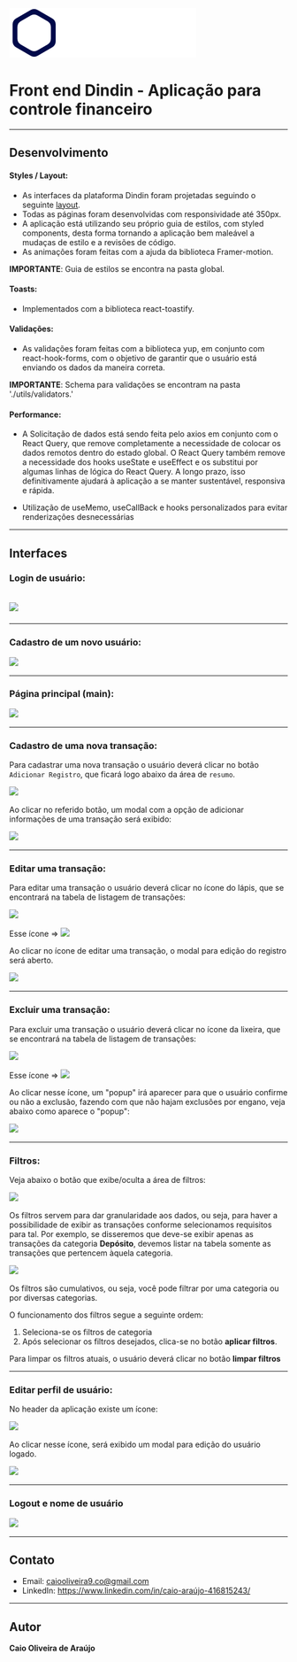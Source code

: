 ![Logo do projeto](https://github.com/CaioDev19/DinDin/blob/main/client/src/assets/images/logo.svg)

# Front end Dindin - Aplicação para controle financeiro

---

## Desenvolvimento

#### Styles / Layout:

- As interfaces da plataforma Dindin foram projetadas seguindo o seguinte [layout](https://www.figma.com/file/BwOAJkF8OeMON36TyFdhkj/DinDin-2.0?node-id=0%3A1).
- Todas as páginas foram desenvolvidas com responsividade até 350px.
- A aplicação está utilizando seu próprio guia de estilos, com styled components, desta forma tornando a aplicação bem maleável a mudaças de estilo e a revisões de código.
- As animações foram feitas com a ajuda da biblioteca Framer-motion.

**IMPORTANTE**: Guia de estilos se encontra na pasta global.

#### Toasts:

- Implementados com a biblioteca react-toastify.

#### Validações:

- As validações foram feitas com a biblioteca yup, em conjunto com react-hook-forms, com o objetivo de garantir que o usuário está enviando os dados da maneira correta.

**IMPORTANTE**: Schema para validações se encontram na pasta './utils/validators.'

#### Performance:

- A Solicitação de dados está sendo feita pelo axios em conjunto com o React Query, que remove completamente a necessidade de colocar os dados remotos dentro do estado global. O React Query também remove a necessidade dos hooks useState e useEffect e os substitui por algumas linhas de lógica do React Query. A longo prazo, isso definitivamente ajudará à aplicação a se manter sustentável, responsiva e rápida.

- Utilização de useMemo, useCallBack e hooks personalizados para evitar renderizações desnecessárias

---

## Interfaces

### Login de usuário:

## ![](https://i.imgur.com/vvnluj6.png)

---

### Cadastro de um novo usuário:

![](https://i.imgur.com/BZNNvti.png)

---

### Página principal (main):

![](https://i.imgur.com/SYm8uuY.png)

---

### Cadastro de uma nova transação:

Para cadastrar uma nova transação o usuário deverá clicar no botão `Adicionar Registro`, que ficará logo abaixo da área de `resumo`.

![](https://i.imgur.com/10q85lh.png)

Ao clicar no referido botão, um modal com a opção de adicionar informações de uma transação será exibido:

![](https://i.imgur.com/qMegn2n.png)

---

### Editar uma transação:

Para editar uma transação o usuário deverá clicar no ícone do lápis, que se encontrará na tabela de listagem de transações:

![](https://i.imgur.com/crhos7x.png)

Esse ícone => ![](https://i.imgur.com/iFD6G3k.png)

Ao clicar no ícone de editar uma transação, o modal para edição do registro será aberto.

![](https://i.imgur.com/UGQ9uda.png)

---

### Excluir uma transação:

Para excluir uma transação o usuário deverá clicar no ícone da lixeira, que se encontrará na tabela de listagem de transações:

![](https://i.imgur.com/crhos7x.png)

Esse ícone => ![](https://i.imgur.com/X6GB3kh.png)

Ao clicar nesse ícone, um "popup" irá aparecer para que o usuário confirme ou não a exclusão, fazendo com que não hajam exclusões por engano, veja abaixo como aparece o "popup":

![](https://i.imgur.com/Ohhk1lhm.png)

---

### Filtros:

Veja abaixo o botão que exibe/oculta a área de filtros:

![](https://i.imgur.com/GCsalqk.png)

Os filtros servem para dar granularidade aos dados, ou seja, para haver a possibilidade de exibir as transações conforme selecionamos requisitos para tal. Por exemplo, se disseremos que deve-se exibir apenas as transações da categoria **Depósito**, devemos listar na tabela somente as transações que pertencem àquela categoria.

![](https://i.imgur.com/YzXbttF.png)

Os filtros são cumulativos, ou seja, você pode filtrar por uma categoria ou por diversas categorias.

O funcionamento dos filtros segue a seguinte ordem:

1. Seleciona-se os filtros de categoria
2. Após selecionar os filtros desejados, clica-se no botão **aplicar filtros**.

Para limpar os filtros atuais, o usuário deverá clicar no botão **limpar filtros**

---

### Editar perfil de usuário:

No header da aplicação existe um ícone:

![](https://i.imgur.com/q6MS5wi.png)

Ao clicar nesse ícone, será exibido um modal para edição do usuário logado.

![](https://i.imgur.com/aWx7T9C.png)

---

### Logout e nome de usuário

![](https://i.imgur.com/Njzp33e.png)

---

## Contato

- Email: caiooliveira9.co@gmail.com
- LinkedIn: https://www.linkedin.com/in/caio-araújo-416815243/

---

## Autor

**Caio Oliveira de Araújo**

##
